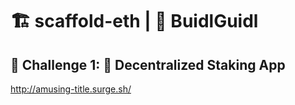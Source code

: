 # 🏗 scaffold-eth | 🏰 BuidlGuidl

## 🚩 Challenge 1: 🥩 Decentralized Staking App

http://amusing-title.surge.sh/
